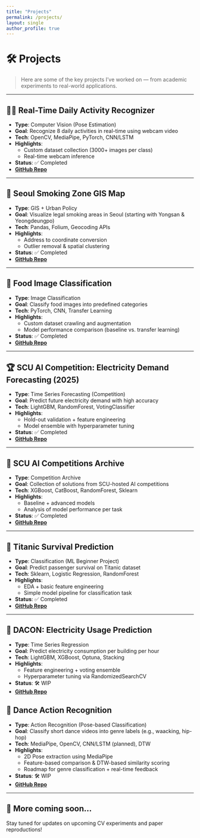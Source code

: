```yaml
---
title: "Projects"
permalink: /projects/
layout: single
author_profile: true
---
```


# 🛠 Projects

> Here are some of the key projects I’ve worked on — from academic experiments to real-world applications.

---

## 🚶‍♂️ Real-Time Daily Activity Recognizer

- **Type**: Computer Vision (Pose Estimation)
- **Goal**: Recognize 8 daily activities in real-time using webcam video
- **Tech**: OpenCV, MediaPipe, PyTorch, CNN/LSTM
- **Highlights**:
  - Custom dataset collection (3000+ images per class)
  - Real-time webcam inference
- **Status**: ✅ Completed  
- **[GitHub Repo](https://github.com/hojjang98/CV-Projects/tree/main/real-time-daily-activity-recognizer)**

---

## 🚗 Seoul Smoking Zone GIS Map

- **Type**: GIS + Urban Policy  
- **Goal**: Visualize legal smoking areas in Seoul (starting with Yongsan & Yeongdeungpo)  
- **Tech**: Pandas, Folium, Geocoding APIs  
- **Highlights**:
  - Address to coordinate conversion
  - Outlier removal & spatial clustering
- **Status**: ✅ Completed  
- **[GitHub Repo](https://github.com/hojjang98/Misc-Projects/tree/main/seoul-smoking-gis)**

---

## 🍱 Food Image Classification

- **Type**: Image Classification  
- **Goal**: Classify food images into predefined categories  
- **Tech**: PyTorch, CNN, Transfer Learning  
- **Highlights**:
  - Custom dataset crawling and augmentation
  - Model performance comparison (baseline vs. transfer learning)
- **Status**: ✅ Completed  
- **[GitHub Repo](https://github.com/hojjang98/CV-Projects/tree/main/food-image-classification)**

---

## 🏆 SCU AI Competition: Electricity Demand Forecasting (2025)

- **Type**: Time Series Forecasting (Competition)  
- **Goal**: Predict future electricity demand with high accuracy  
- **Tech**: LightGBM, RandomForest, VotingClassifier  
- **Highlights**:
  - Hold-out validation + feature engineering
  - Model ensemble with hyperparameter tuning
- **Status**: ✅ Completed  
- **[GitHub Repo](https://github.com/hojjang98/ML-Projects/tree/main/scu_ai_competiton-2025)**

---

## 🧠 SCU AI Competitions Archive

- **Type**: Competition Archive  
- **Goal**: Collection of solutions from SCU-hosted AI competitions  
- **Tech**: XGBoost, CatBoost, RandomForest, Sklearn  
- **Highlights**:
  - Baseline + advanced models
  - Analysis of model performance per task
- **Status**: ✅ Completed  
- **[GitHub Repo](https://github.com/hojjang98/ML-Projects/tree/main/scu_ai_competitions)**

---

## 🚢 Titanic Survival Prediction

- **Type**: Classification (ML Beginner Project)  
- **Goal**: Predict passenger survival on Titanic dataset  
- **Tech**: Sklearn, Logistic Regression, RandomForest  
- **Highlights**:
  - EDA + basic feature engineering
  - Simple model pipeline for classification task
- **Status**: ✅ Completed  
- **[GitHub Repo](https://github.com/hojjang98/ML-Projects/tree/main/titanic-survival-prediction)**

---

## 🧪 DACON: Electricity Usage Prediction

- **Type**: Time Series Regression  
- **Goal**: Predict electricity consumption per building per hour  
- **Tech**: LightGBM, XGBoost, Optuna, Stacking  
- **Highlights**:
  - Feature engineering + voting ensemble
  - Hyperparameter tuning via RandomizedSearchCV
- **Status**: 🛠 WIP  
- **[GitHub Repo](https://github.com/hojjang98/ML-Projects/tree/main/dacon-electricity-prediction)**


## 🕺 Dance Action Recognition

- **Type**: Action Recognition (Pose-based Classification)  
- **Goal**: Classify short dance videos into genre labels (e.g., waacking, hip-hop)  
- **Tech**: MediaPipe, OpenCV, CNN/LSTM (planned), DTW  
- **Highlights**:
  - 2D Pose extraction using MediaPipe  
  - Feature-based comparison & DTW-based similarity scoring  
  - Roadmap for genre classification + real-time feedback  
- **Status**: 🛠 WIP  
- **[GitHub Repo](https://github.com/hojjang98/CV-Projects/tree/main/dance-action-recognition)**

---

## 📂 More coming soon...

Stay tuned for updates on upcoming CV experiments and paper reproductions!
